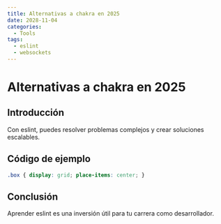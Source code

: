 ```yaml
---
title: Alternativas a chakra en 2025
date: 2028-11-04
categories:
  - Tools
tags:
  - eslint
  - websockets
---
```


# Alternativas a chakra en 2025

## Introducción

Con eslint, puedes resolver problemas complejos y crear soluciones escalables.

## Código de ejemplo

```css
.box { display: grid; place-items: center; }
```

## Conclusión

Aprender eslint es una inversión útil para tu carrera como desarrollador.